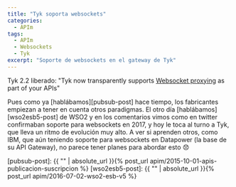 ```yaml
---
title: "Tyk soporta websockets"
categories:
  - APIm
tags:
  - APIm
  - Websockets
  - Tyk
excerpt: "Soporte de websockets en el gateway de Tyk"
---
```


Tyk 2.2 liberado: "Tyk now transparently supports [Websocket proxying](https://tyk.io/2016/07/03/tyk-2-2/?utm_content=buffer8f20f&utm_medium=social&utm_source=twitter.com&utm_campaign=buffer) as part of your APIs"


Pues como ya [hablábamos][pubsub-post] hace tiempo, los fabricantes empiezan a tener en cuenta otros paradigmas.
El otro día [hablábamos][wso2esb5-post] de WSO2 y en los comentarios vimos como en twitter confirmaban soporte para websockets en 2017, y hoy le toca al turno a Tyk, que lleva un ritmo de evolución muy alto.
A ver si aprenden otros, como IBM, que aún teniendo soporte para websockets en Datapower (la base de su API Gateway), no parece tener planes para abordar esto :disappointed:

[pubsub-post]: {{ "" | absolute_url }}{% post_url apim/2015-10-01-apis-publicacion-suscripcion %}
[wso2esb5-post]: {{ "" | absolute_url }}{% post_url apim/2016-07-02-wso2-esb-v5 %}